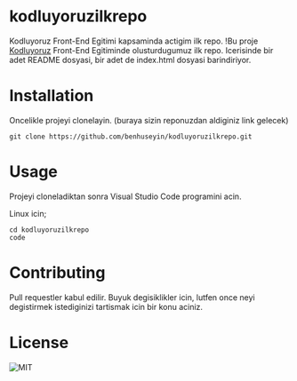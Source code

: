 # kodluyoruzilkrepo
Kodluyoruz Front-End Egitimi kapsaminda actigim ilk repo.
!Bu proje [Kodluyoruz](kodluyoruz.org) Front-End Egitiminde olusturdugumuz ilk repo. Icerisinde bir adet README dosyasi, bir adet de index.html dosyasi barindiriyor.

# Installation
Oncelikle projeyi clonelayin. (buraya sizin reponuzdan aldiginiz link gelecek)

```
git clone https://github.com/benhuseyin/kodluyoruzilkrepo.git
```

# Usage
Projeyi cloneladiktan sonra Visual Studio Code programini acin.

Linux icin;
```
cd kodluyoruzilkrepo
code
```

# Contributing 
Pull requestler kabul edilir. Buyuk degisiklikler icin, lutfen once neyi degistirmek istediginizi tartismak icin bir konu aciniz.

# License 
![MIT](mit.edu)

